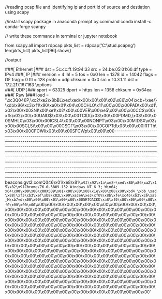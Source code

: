 //reading pcap file and identifying ip and port id of source and destiation using scapy

//install scapy package in anaconda prompt by command 
 conda install -c conda-forge scanpy
 
// write these commands in terminal  or jupyter notebook

from scapy.all import rdpcap
pkts_list = rdpcap('C:\stud.pcapng')
len(pkts_list)
pkts_list[96].show()

//output

###[ Ethernet ]### 
  dst       = 5c:cc:ff:19:94:33
  src       = 24:be:05:01:60:df
  type      = IPv4
###[ IP ]### 
     version   = 4
     ihl       = 5
     tos       = 0x0
     len       = 1378
     id        = 14042
     flags     = DF
     frag      = 0
     ttl       = 128
     proto     = udp
     chksum    = 0x0
     src       = 10.3.1.11
     dst       = 172.217.167.163
     \options   \
###[ UDP ]### 
        sport     = 63325
        dport     = https
        len       = 1358
        chksum    = 0x64ea
###[ Raw ]### 
           load      = '\xc3Q046P,\xc2\xe2\x8bBL\xec\xed\x00\x00\x00\x02\x86\x04\xcb+\xee/}\xdb\x96\xc3\xf1\x90\xa0\x01\x04\x00CHLO\x11\x00\x00\x00PAD\x00\xd1\x02\x00\x00SNI\x00\xe1\x02\x00\x00VER\x00\xe5\x02\x00\x00CCS\x00\xf5\x02\x00\x00UAID$\x03\x00\x00TCID(\x03\x00\x00PDMD,\x03\x00\x00SMHL0\x03\x00\x00ICSL4\x03\x00\x00NONPT\x03\x00\x00MIDSX\x03\x00\x00SCLS\\\x03\x00\x00CSCT\\\x03\x00\x00COPTd\x03\x00\x00IRTTh\x03\x00\x00CFCWl\x03\x00\x00SFCWp\x03\x00\x00-------------------------------------------------------------------------------------------------------------------------------------------------------------------------------------------------------------------------------------------------------------------------------------------------------------------------------------------------------------------------------------------------------------------------------------------------------------------------------------------------------------------------------------------------------------------------------------------------------------------------------------------------------------------------------------------------------------------------------------------------beacons.gvt2.comQ046\x01\xe8\x81`\x92\x92\x1a\xe8~\xed\x80\x86\xa2\x15\x82\x91Chrome/76.0.3809.132 Windows NT 6.3; Win64; x64\x00\x00\x00\x00X509\x01\x00\x00\x00\x1e\x00\x00\x00\xbd4_\xbb_\xad\x88|\xf3\xb3\xef\xb8\x82L\x99\xa3eA\xe3\xf0%\x8b\xfe\xc46\xb3\xc6\xa5_M\xb7=d\x00\x00\x00\x01\x00\x00\x005RTOACKD\xa8\xf0\x00\x00\x00\x00\xf0\x00\x00\x00`\x00\x00\x00\x00\x00\x00\x00\x00\x00\x00\x00\x00\x00\x00\x00\x00\x00\x00\x00\x00\x00\x00\x00\x00\x00\x00\x00\x00\x00\x00\x00\x00\x00\x00\x00\x00\x00\x00\x00\x00\x00\x00\x00\x00\x00\x00\x00\x00\x00\x00\x00\x00\x00\x00\x00\x00\x00\x00\x00\x00\x00\x00\x00\x00\x00\x00\x00\x00\x00\x00\x00\x00\x00\x00\x00\x00\x00\x00\x00\x00\x00\x00\x00\x00\x00\x00\x00\x00\x00\x00\x00\x00\x00\x00\x00\x00\x00\x00\x00\x00\x00\x00\x00\x00\x00\x00\x00\x00\x00\x00\x00\x00\x00\x00\x00\x00\x00\x00\x00\x00\x00\x00\x00\x00\x00\x00\x00\x00\x00\x00\x00\x00\x00\x00\x00\x00\x00\x00\x00\x00\x00\x00\x00\x00\x00\x00\x00\x00\x00\x00\x00\x00\x00\x00\x00\x00\x00\x00\x00\x00\x00\x00\x00\x00\x00\x00\x00\x00\x00\x00\x00\x00\x00\x00\x00\x00\x00\x00\x00\x00\x00\x00\x00\x00\x00\x00\x00\x00\x00\x00\x00\x00\x00\x00\x00\x00\x00\x00\x00\x00\x00\x00\x00\x00\x00\x00\x00\x00\x00\x00\x00\x00\x00\x00\x00\x00\x00\x00\x00\x00\x00\x00\x00\x00\x00\x00\x00\x00\x00\x00\x00\x00\x00\x00\x00\x00\x00\x00\x00\x00\x00\x00\x00\x00\x00\x00\x00\x00\x00\x00\x00\x00\x00\x00\x00\x00\x00\x00\x00\x00\x00\x00\x00\x00\x00\x00\x00\x00\x00\x00\x00\x00\x00\x00\x00\x00\x00\x00\x00\x00\x00\x00\x00\x00\x00\x00\x00\x00\x00\x00\x00\x00\x00'
